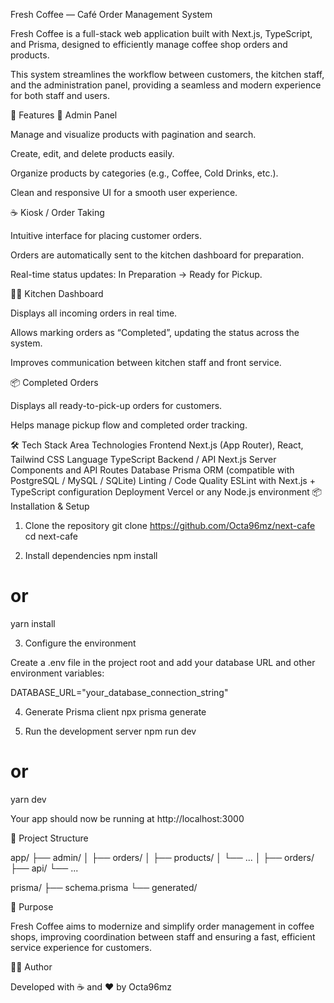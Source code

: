 Fresh Coffee — Café Order Management System

Fresh Coffee is a full-stack web application built with Next.js, TypeScript, and Prisma, designed to efficiently manage coffee shop orders and products.

This system streamlines the workflow between customers, the kitchen staff, and the administration panel, providing a seamless and modern experience for both staff and users.

🚀 Features
🧩 Admin Panel

Manage and visualize products with pagination and search.

Create, edit, and delete products easily.

Organize products by categories (e.g., Coffee, Cold Drinks, etc.).

Clean and responsive UI for a smooth user experience.

☕ Kiosk / Order Taking

Intuitive interface for placing customer orders.

Orders are automatically sent to the kitchen dashboard for preparation.

Real-time status updates: In Preparation → Ready for Pickup.

👨‍🍳 Kitchen Dashboard

Displays all incoming orders in real time.

Allows marking orders as “Completed”, updating the status across the system.

Improves communication between kitchen staff and front service.

📦 Completed Orders

Displays all ready-to-pick-up orders for customers.

Helps manage pickup flow and completed order tracking.

🛠️ Tech Stack
Area	Technologies
Frontend	Next.js (App Router), React, Tailwind CSS
Language	TypeScript
Backend / API	Next.js Server Components and API Routes
Database	Prisma ORM (compatible with PostgreSQL / MySQL / SQLite)
Linting / Code Quality	ESLint with Next.js + TypeScript configuration
Deployment	Vercel or any Node.js environment
📦 Installation & Setup
1. Clone the repository
git clone https://github.com/Octa96mz/next-cafe
cd next-cafe

2. Install dependencies
npm install
# or
yarn install

3. Configure the environment

Create a .env file in the project root and add your database URL and other environment variables:

DATABASE_URL="your_database_connection_string"

4. Generate Prisma client
npx prisma generate

5. Run the development server
npm run dev
# or
yarn dev


Your app should now be running at http://localhost:3000

🧠 Project Structure


app/
 ├── admin/
 │   ├── orders/
 │   ├── products/
 │   └── ...
 │
 ├── orders/
 ├── api/
 └── ...

prisma/
 ├── schema.prisma
 └── generated/


🎯 Purpose

Fresh Coffee aims to modernize and simplify order management in coffee shops, improving coordination between staff and ensuring a fast, efficient service experience for customers.

🧑‍💻 Author

Developed with ☕ and ❤️ by Octa96mz